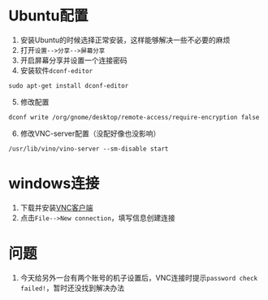# Ubuntu配置
1. 安装Ubuntu的时候选择正常安装，这样能够解决一些不必要的麻烦
2. 打开`设置-->分享-->屏幕分享`
3. 开启屏幕分享并设置一个连接密码
4. 安装软件`dconf-editor`
```shell
sudo apt-get install dconf-editor
```
5. 修改配置
```shell
dconf write /org/gnome/desktop/remote-access/require-encryption false
```
6. 修改VNC-server配置（没配好像也没影响）
```shell
/usr/lib/vino/vino-server --sm-disable start
```
# windows连接
1. 下载并安装[VNC客户端](https://www.realvnc.com/en/connect/download/viewer/)
2. 点击`File-->New connection`，填写信息创建连接

# 问题
1. 今天给另外一台有两个账号的机子设置后，VNC连接时提示`password check failed!`，暂时还没找到解决办法